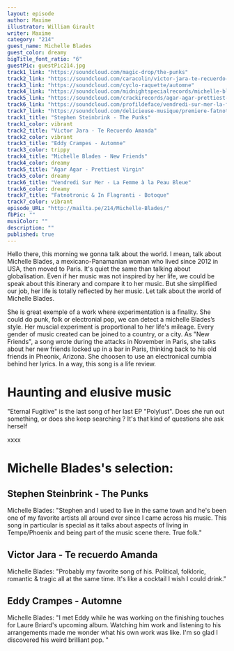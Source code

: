 ```yaml
---
layout: episode
author: Maxime
illustrator: William Girault
writer: Maxime
category: "214"
guest_name: Michelle Blades
guest_color: dreamy
bigTitle_font_ratio: "6"
guestPic: guestPic214.jpg
track1_link: "https://soundcloud.com/magic-drop/the-punks"
track2_link: "https://soundcloud.com/caracolin/victor-jara-te-recuerdo-amanda"
track3_link: "https://soundcloud.com/cyclo-raquette/automne"
track4_link: "https://soundcloud.com/midnightspecialrecords/michelle-blades-polylust-03-watch-me-stray-mstd"
track5_link: "https://soundcloud.com/crackirecords/agar-agar-prettiest-virgin"
track6_link: "https://soundcloud.com/profildeface/vendredi-sur-mer-la-femme-a-la-peau-bleue"
track7_link: "https://soundcloud.com/delicieuse-musique/premiere-fatnotronic-in-flagranti-botoque"
track1_title: "Stephen Steinbrink - The Punks"
track1_color: vibrant
track2_title: "Victor Jara - Te Recuerdo Amanda"
track2_color: vibrant
track3_title: "Eddy Crampes - Automne"
track3_color: trippy
track4_title: "Michelle Blades - New Friends"
track4_color: dreamy
track5_title: "Agar Agar - Prettiest Virgin"
track5_color: dreamy
track6_title: "Vendredi Sur Mer - La Femme à la Peau Bleue"
track6_color: dreamy
track7_title: "Fatnotronic & In Flagranti - Botoque"
track7_color: vibrant
episode_URL: "http://mailta.pe/214/Michelle-Blades/"
fbPic: ""
musiColor: ""
description: ""
published: true
---
```

<p id="introduction"> Hello there, this morning we gonna talk about the world. I mean, talk about Michelle Blades, a mexicano-Panamanian woman who lived since 2012 in USA, then moved to Paris. It's quiet the same than talking about globalisation. Even if her music was not inspired by her life, we could be speak about this itinerary and compare it to her music. But she simplified our job, her life is totally reflected by her music. Let talk about the world of Michelle Blades. </p>

She is great exemple of a work where experimentation is a finality. She could do punk, folk or electronial pop, we can detect a michelle Blades’s style. Her muscial experiment is proportional to her life's mileage. Every gender of music created can be joined to a country, or a city. As "New Friends", a song wrote during the attacks in November in Paris, she talks about her new friends locked up in a bar in Paris, thinking back to his old friends in Pheonix, Arizona. She choosen to use an electronical cumbia behind her lyrics. In a way, this song is a life review. 


# Haunting and elusive music

"Eternal Fugitive" is the last song of her last EP "Polylust". Does she run out something, or does she keep searching ? It's that kind of questions she ask herself

xxxx
 
# Michelle Blades's selection:

## Stephen Steinbrink - The Punks

Michelle Blades: "Stephen and I used to live in the same town and he's been one of my favorite artists all around ever since I came across his music. This song in particular is special as it talks about aspects of living in Tempe/Phoenix and being part of the music scene there. True folk."

## Victor Jara - Te recuerdo Amanda

Michelle Blades: "Probably my favorite song of his. Political, folkloric, romantic & tragic all at the same time. It's like a cocktail I wish I could drink."

## Eddy Crampes - Automne

Michelle Blades: "I met Eddy while he was working on the finishing touches for Laure Briard's upcoming album. Watching him work and listening to his arrangements made me wonder what  his own work was like. I'm so glad I discovered his weird brilliant pop.  "
